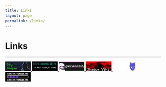 ```yaml
---
title: Links
layout: page
permalink: /links/
---
```

# Links
---

<div display="flex">
<a href="https://digdeeper.club/">
<img width=83px height=31px
	 src="/images/webring/digdeeper.png">
</a>
<a href="https://letsdecentralize.org/">
<img width=83px height=31px
src="/images/webring/decentralize.png">
</a>
<a href="https://beparanoid.de/">
<img width=83px height=31px src="/images/webring/paranoid.gif">
</a>
<a href="http://abrx6wcpzkfpwxb5eb2wsra2wnkrv2macdtkpnrepswodz5jxd4schyd.onion/">
<img width=83px height=31px src="/images/webring/shadow-wiki.png">
</a>
<a href="https://sizeof.cat">
<img width=83px height=31px src="/images/webring/sizeofcat.png">
</a>
<a href="https://yesterweb.org">
<img width=83px height=31px
src="/images/webring/yesterweb.png">
</a>
</div>
